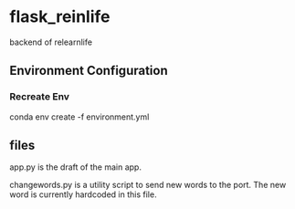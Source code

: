 
# flask_reinlife
 backend of relearnlife

## Environment Configuration
<!--
### Create Envionement
 conda activate relearnlife
 conda install flask requests
### Save Env
 conda env export > environment.yml)
-->
### Recreate Env
 conda env create -f environment.yml
## files
app.py is the draft of the main app.

changewords.py is a utility script to send new words to the port. The new word is currently hardcoded in this file.
